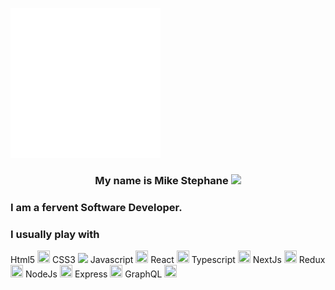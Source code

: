 
  ![introduction](./image.svg) 
  <center><h3>My name is Mike Stephane  <span style="width:16px !important"><img src="https://raw.githubusercontent.com/MartinHeinz/MartinHeinz/master/wave.gif" width=20></span></h3></center> <h3> I am a fervent Software Developer.</h3>
<h3> I usually play with </h3>
<span style="width=20%;aspect-ratio:3/2; object-fit:contain; mix-blend-mode:burn">
 Html5 <span ><img src="https://github.com/mkanyar/mkanyar/blob/main/html.svg" width=20 style="width=20%;aspect-ratio:3/2; object-fit:contain; mix-blend-mode:burn"></span>
  CSS3  <span ><img src="https://github.com/mkanyar/mkanyar/blob/main/css.svg" width=20></span>
  Javascript <span ><img src="https://github.com/mkanyar/mkanyar/blob/main/javascript.svg" width=20 style="width=20%;aspect-ratio:3/2; object-fit:contain; mix-blend-mode:burn"></span>
 React <span ><img src="https://github.com/mkanyar/mkanyar/blob/main/react.svg" width=20 style="width=20%;aspect-ratio:3/2; object-fit:contain; mix-blend-mode:burn"></span>
 Typescript <span ><img src="https://github.com/mkanyar/mkanyar/blob/main/typescript.svg" width=20 style="width=20%;aspect-ratio:3/2; object-fit:contain; mix-blend-mode:burn"></span>
 NextJs <span ><img src="https://github.com/mkanyar/mkanyar/blob/main/nextjs-3.svg" width=20 style="width=20%;aspect-ratio:3/2; object-fit:contain; mix-blend-mode:burn"></span>
 Redux <span ><img src="https://github.com/mkanyar/mkanyar/blob/main/redux.svg" width=20 style="width=20%;aspect-ratio:3/2; object-fit:contain; mix-blend-mode:burn"></span>
 NodeJs <span ><img src="https://github.com/mkanyar/mkanyar/blob/main/Node.js_logo.svg" width=20 style="width=20%;aspect-ratio:3/2; object-fit:contain; mix-blend-mode:burn"></span>
 Express <span> <img src="https://github.com/mkanyar/mkanyar/blob/main/expressjs-ar21.svg" width=20 style="width=20%;aspect-ratio:3/2; object-fit:contain; mix-blend-mode:burn"></span>
 GraphQL <span ><img src="https://github.com/mkanyar/mkanyar/blob/main/GraphQL_Logo.svg" width=20 style="width=20%;aspect-ratio:3/2; object-fit:contain; mix-blend-mode:burn"></span></span>

 








